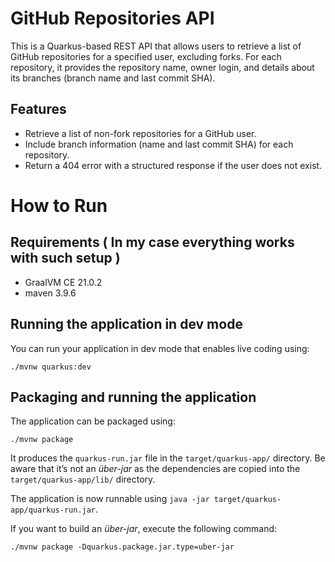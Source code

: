 # GitHub Repositories API

This is a Quarkus-based REST API that allows users to retrieve a list of GitHub repositories for a specified user, excluding forks. For each repository, it provides the repository name, owner login, and details about its branches (branch name and last commit SHA).

## Features
- Retrieve a list of non-fork repositories for a GitHub user.
- Include branch information (name and last commit SHA) for each repository.
- Return a 404 error with a structured response if the user does not exist.

# How to Run

## Requirements ( In my case everything works with such setup )
- GraalVM CE 21.0.2
- maven 3.9.6

## Running the application in dev mode

You can run your application in dev mode that enables live coding using:

```shell script
./mvnw quarkus:dev
```

## Packaging and running the application

The application can be packaged using:

```shell script
./mvnw package
```

It produces the `quarkus-run.jar` file in the `target/quarkus-app/` directory.
Be aware that it’s not an _über-jar_ as the dependencies are copied into the `target/quarkus-app/lib/` directory.

The application is now runnable using `java -jar target/quarkus-app/quarkus-run.jar`.

If you want to build an _über-jar_, execute the following command:

```shell script
./mvnw package -Dquarkus.package.jar.type=uber-jar
```
